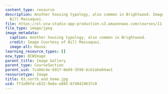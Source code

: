 ```yaml
---
content_type: resource
description: Another housing typology, also common in Brightwood. Image Courtesy of
  Bill Massaquoi.
file: https://ol-ocw-studio-app-production.s3.amazonaws.com/courses/11-945-springfield-studio-fall-2005/ff1e09fdab329e8ae8856740429637c0_03_north_end_home.jpg
file_type: image/jpeg
image_metadata:
  caption: Another housing typology, also common in Brightwood.
  credit: Image Courtesy of Bill Massaquoi.
  image-alt: House.
learning_resource_types: []
ocw_type: OCWImage
parent_title: Image Gallery
parent_type: CourseSection
parent_uid: 7ca0dc4e-6917-0e69-3598-6cb1abe84ae1
resourcetype: Image
title: 03_north_end_home.jpg
uid: ff1e09fd-ab32-9e8a-e885-6740429637c0
---
```

